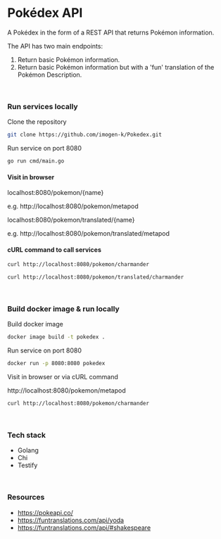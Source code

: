 # Pokédex API

A Pokédex in the form of a REST API that returns Pokémon information.

The API has two main endpoints:
1. Return basic Pokémon information.
2. Return basic Pokémon information but with a 'fun' translation of the Pokémon Description.

<br>

### Run services locally

Clone the repository

```bash
git clone https://github.com/imogen-k/Pokedex.git
```

Run service on port 8080
```bash
go run cmd/main.go
```


#### Visit in browser

localhost:8080/pokemon/{name}

e.g. http://localhost:8080/pokemon/metapod


localhost:8080/pokemon/translated/{name}

e.g. http://localhost:8080/pokemon/translated/metapod


#### cURL command to call services

```bash 
curl http://localhost:8080/pokemon/charmander
```
```bash 
curl http://localhost:8080/pokemon/translated/charmander
```

<br>

### Build docker image & run locally

Build docker image

```bash
docker image build -t pokedex .
```

Run service on port 8080

```bash
docker run -p 8080:8080 pokedex
```

Visit in browser or via cURL command

http://localhost:8080/pokemon/metapod

```bash 
curl http://localhost:8080/pokemon/charmander
```

<br>

### Tech stack
- Golang
- Chi
- Testify

<br>

### Resources
- https://pokeapi.co/
- https://funtranslations.com/api/yoda
- https://funtranslations.com/api/#shakespeare
